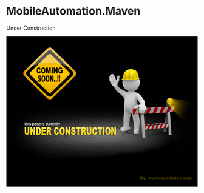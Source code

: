 # MobileAutomation.Maven
Under Construction 
<p align="center">
  <a href="https://github.com/mahmoudazaid/MobileAutomation.Maven">
    <img src="Images/Under_Construction.gif" alt="Logo">
  </a>
